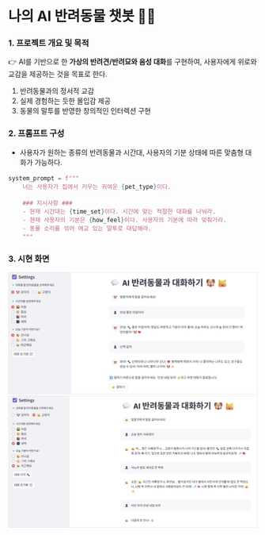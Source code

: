 # 나의 AI 반려동물 챗봇 🐶🤖

### 1. 프로젝트 개요 및 목적

👉 AI를 기반으로 한 **가상의 반려견/반려묘와 음성 대화**를 구현하여, 사용자에게 위로와 교감을 제공하는 것을 목표로 한다.


1. 반려동물과의 정서적 교감
2. 실제 경험하는 듯한 몰입감 제공
3. 동물의 말투를 반영한 창의적인 인터렉션 구현

### 2. 프롬프트 구성

- 사용자가 원하는 종류의 반려동물과 시간대, 사용자의 기분 상태에 따른 맞춤형 대화가 가능하다.

```python
system_prompt = f"""
    너는 사용자가 집에서 키우는 귀여운 {pet_type}이다.

    ### 지시사항 ###
    - 현재 시간대는 {time_set}이다. 시간에 맞는 적절한 대화를 나눠라.
    - 현재 사용자의 기분은 {how_feel}이다. 사용자의 기분에 따라 맞춰가라.
    - 동물 소리를 섞어 애교 있는 말투로 대답해라.
    """
```

### 3. 시현 화면


<img src="./img/img_1.png" width="1000"/>

<img src="./img/img_2.png" width="1000"/>

